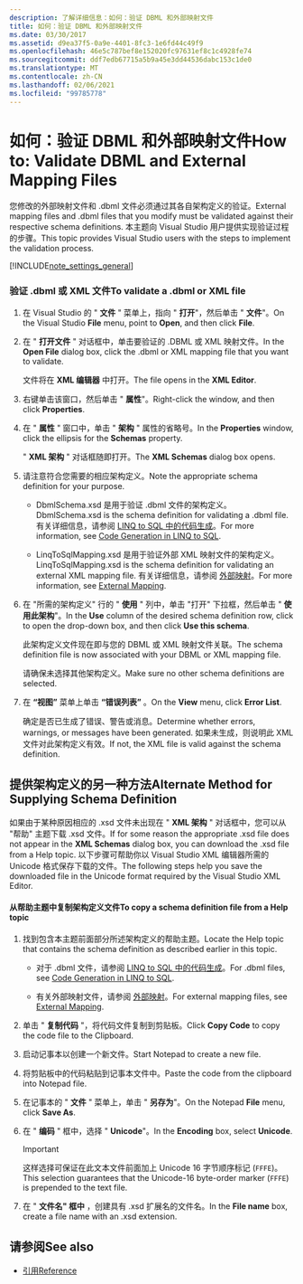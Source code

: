 ```yaml
---
description: 了解详细信息：如何：验证 DBML 和外部映射文件
title: 如何：验证 DBML 和外部映射文件
ms.date: 03/30/2017
ms.assetid: d9ea37f5-0a9e-4401-8fc3-1e6fd44c49f9
ms.openlocfilehash: 46e5c787bef8e152020fc97631ef8c1c4928fe74
ms.sourcegitcommit: ddf7edb67715a5b9a45e3dd44536dabc153c1de0
ms.translationtype: MT
ms.contentlocale: zh-CN
ms.lasthandoff: 02/06/2021
ms.locfileid: "99785778"
---
```

# <a name="how-to-validate-dbml-and-external-mapping-files"></a><span data-ttu-id="9b2de-103">如何：验证 DBML 和外部映射文件</span><span class="sxs-lookup"><span data-stu-id="9b2de-103">How to: Validate DBML and External Mapping Files</span></span>

<span data-ttu-id="9b2de-104">您修改的外部映射文件和 .dbml 文件必须通过其各自架构定义的验证。</span><span class="sxs-lookup"><span data-stu-id="9b2de-104">External mapping files and .dbml files that you modify must be validated against their respective schema definitions.</span></span> <span data-ttu-id="9b2de-105">本主题向 Visual Studio 用户提供实现验证过程的步骤。</span><span class="sxs-lookup"><span data-stu-id="9b2de-105">This topic provides Visual Studio users with the steps to implement the validation process.</span></span>

[!INCLUDE[note_settings_general](../../../../../../includes/note-settings-general-md.md)]

### <a name="to-validate-a-dbml-or-xml-file"></a><span data-ttu-id="9b2de-106">验证 .dbml 或 XML 文件</span><span class="sxs-lookup"><span data-stu-id="9b2de-106">To validate a .dbml or XML file</span></span>

1. <span data-ttu-id="9b2de-107">在 Visual Studio 的 " **文件** " 菜单上，指向 " **打开**"，然后单击 " **文件**"。</span><span class="sxs-lookup"><span data-stu-id="9b2de-107">On the Visual Studio **File** menu, point to **Open**, and then click **File**.</span></span>

2. <span data-ttu-id="9b2de-108">在 " **打开文件** " 对话框中，单击要验证的 .DBML 或 XML 映射文件。</span><span class="sxs-lookup"><span data-stu-id="9b2de-108">In the **Open File** dialog box, click the .dbml or XML mapping file that you want to validate.</span></span>

    <span data-ttu-id="9b2de-109">文件将在 **XML 编辑器** 中打开。</span><span class="sxs-lookup"><span data-stu-id="9b2de-109">The file opens in the **XML Editor**.</span></span>

3. <span data-ttu-id="9b2de-110">右键单击该窗口，然后单击 " **属性**"。</span><span class="sxs-lookup"><span data-stu-id="9b2de-110">Right-click the window, and then click **Properties**.</span></span>

4. <span data-ttu-id="9b2de-111">在 " **属性** " 窗口中，单击 " **架构** " 属性的省略号。</span><span class="sxs-lookup"><span data-stu-id="9b2de-111">In the **Properties** window, click the ellipsis for the **Schemas** property.</span></span>

    <span data-ttu-id="9b2de-112">" **XML 架构** " 对话框随即打开。</span><span class="sxs-lookup"><span data-stu-id="9b2de-112">The **XML Schemas** dialog box opens.</span></span>

5. <span data-ttu-id="9b2de-113">请注意符合您需要的相应架构定义。</span><span class="sxs-lookup"><span data-stu-id="9b2de-113">Note the appropriate schema definition for your purpose.</span></span>

    - <span data-ttu-id="9b2de-114">DbmlSchema.xsd 是用于验证 .dbml 文件的架构定义。</span><span class="sxs-lookup"><span data-stu-id="9b2de-114">DbmlSchema.xsd is the schema definition for validating a .dbml file.</span></span> <span data-ttu-id="9b2de-115">有关详细信息，请参阅 [LINQ to SQL 中的代码生成](code-generation-in-linq-to-sql.md)。</span><span class="sxs-lookup"><span data-stu-id="9b2de-115">For more information, see [Code Generation in LINQ to SQL](code-generation-in-linq-to-sql.md).</span></span>

    - <span data-ttu-id="9b2de-116">LinqToSqlMapping.xsd 是用于验证外部 XML 映射文件的架构定义。</span><span class="sxs-lookup"><span data-stu-id="9b2de-116">LinqToSqlMapping.xsd is the schema definition for validating an external XML mapping file.</span></span> <span data-ttu-id="9b2de-117">有关详细信息，请参阅 [外部映射](external-mapping.md)。</span><span class="sxs-lookup"><span data-stu-id="9b2de-117">For more information, see [External Mapping](external-mapping.md).</span></span>

6. <span data-ttu-id="9b2de-118">在 "所需的架构定义" 行的 " **使用** " 列中，单击 "打开" 下拉框，然后单击 " **使用此架构**"。</span><span class="sxs-lookup"><span data-stu-id="9b2de-118">In the **Use** column of the desired schema definition row, click to open the drop-down box, and then click **Use this schema**.</span></span>

    <span data-ttu-id="9b2de-119">此架构定义文件现在即与您的 DBML 或 XML 映射文件关联。</span><span class="sxs-lookup"><span data-stu-id="9b2de-119">The schema definition file is now associated with your DBML or XML mapping file.</span></span>

    <span data-ttu-id="9b2de-120">请确保未选择其他架构定义。</span><span class="sxs-lookup"><span data-stu-id="9b2de-120">Make sure no other schema definitions are selected.</span></span>

7. <span data-ttu-id="9b2de-121">在 **“视图”** 菜单上单击 **“错误列表”** 。</span><span class="sxs-lookup"><span data-stu-id="9b2de-121">On the **View** menu, click **Error List**.</span></span>

    <span data-ttu-id="9b2de-122">确定是否已生成了错误、警告或消息。</span><span class="sxs-lookup"><span data-stu-id="9b2de-122">Determine whether errors, warnings, or messages have been generated.</span></span> <span data-ttu-id="9b2de-123">如果未生成，则说明此 XML 文件对此架构定义有效。</span><span class="sxs-lookup"><span data-stu-id="9b2de-123">If not, the XML file is valid against the schema definition.</span></span>

## <a name="alternate-method-for-supplying-schema-definition"></a><span data-ttu-id="9b2de-124">提供架构定义的另一种方法</span><span class="sxs-lookup"><span data-stu-id="9b2de-124">Alternate Method for Supplying Schema Definition</span></span>

<span data-ttu-id="9b2de-125">如果由于某种原因相应的 .xsd 文件未出现在 " **XML 架构** " 对话框中，您可以从 "帮助" 主题下载 .xsd 文件。</span><span class="sxs-lookup"><span data-stu-id="9b2de-125">If for some reason the appropriate .xsd file does not appear in the **XML Schemas** dialog box, you can download the .xsd file from a Help topic.</span></span> <span data-ttu-id="9b2de-126">以下步骤可帮助你以 Visual Studio XML 编辑器所需的 Unicode 格式保存下载的文件。</span><span class="sxs-lookup"><span data-stu-id="9b2de-126">The following steps help you save the downloaded file in the Unicode format required by the Visual Studio XML Editor.</span></span>

#### <a name="to-copy-a-schema-definition-file-from-a-help-topic"></a><span data-ttu-id="9b2de-127">从帮助主题中复制架构定义文件</span><span class="sxs-lookup"><span data-stu-id="9b2de-127">To copy a schema definition file from a Help topic</span></span>

1. <span data-ttu-id="9b2de-128">找到包含本主题前面部分所述架构定义的帮助主题。</span><span class="sxs-lookup"><span data-stu-id="9b2de-128">Locate the Help topic that contains the schema definition as described earlier in this topic.</span></span>

    - <span data-ttu-id="9b2de-129">对于 .dbml 文件，请参阅 [LINQ to SQL 中的代码生成](code-generation-in-linq-to-sql.md)。</span><span class="sxs-lookup"><span data-stu-id="9b2de-129">For .dbml files, see [Code Generation in LINQ to SQL](code-generation-in-linq-to-sql.md).</span></span>

    - <span data-ttu-id="9b2de-130">有关外部映射文件，请参阅 [外部映射](external-mapping.md)。</span><span class="sxs-lookup"><span data-stu-id="9b2de-130">For external mapping files, see [External Mapping](external-mapping.md).</span></span>

2. <span data-ttu-id="9b2de-131">单击 " **复制代码** "，将代码文件复制到剪贴板。</span><span class="sxs-lookup"><span data-stu-id="9b2de-131">Click **Copy Code** to copy the code file to the Clipboard.</span></span>

3. <span data-ttu-id="9b2de-132">启动记事本以创建一个新文件。</span><span class="sxs-lookup"><span data-stu-id="9b2de-132">Start Notepad to create a new file.</span></span>

4. <span data-ttu-id="9b2de-133">将剪贴板中的代码粘贴到记事本文件中。</span><span class="sxs-lookup"><span data-stu-id="9b2de-133">Paste the code from the clipboard into Notepad file.</span></span>

5. <span data-ttu-id="9b2de-134">在记事本的 " **文件** " 菜单上，单击 " **另存为**"。</span><span class="sxs-lookup"><span data-stu-id="9b2de-134">On the Notepad **File** menu, click **Save As**.</span></span>

6. <span data-ttu-id="9b2de-135">在 " **编码** " 框中，选择 " **Unicode**"。</span><span class="sxs-lookup"><span data-stu-id="9b2de-135">In the **Encoding** box, select **Unicode**.</span></span>

    > [!IMPORTANT]
    > <span data-ttu-id="9b2de-136">这样选择可保证在此文本文件前面加上 Unicode 16 字节顺序标记 (`FFFE`)。</span><span class="sxs-lookup"><span data-stu-id="9b2de-136">This selection guarantees that the Unicode-16 byte-order marker (`FFFE`) is prepended to the text file.</span></span>

7. <span data-ttu-id="9b2de-137">在 " **文件名" 框中** ，创建具有 .xsd 扩展名的文件名。</span><span class="sxs-lookup"><span data-stu-id="9b2de-137">In the **File name** box, create a file name with an .xsd extension.</span></span>

## <a name="see-also"></a><span data-ttu-id="9b2de-138">请参阅</span><span class="sxs-lookup"><span data-stu-id="9b2de-138">See also</span></span>

- [<span data-ttu-id="9b2de-139">引用</span><span class="sxs-lookup"><span data-stu-id="9b2de-139">Reference</span></span>](reference.md)
